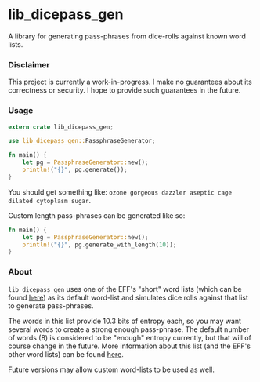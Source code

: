 # lib_dicepass_gen

A library for generating pass-phrases from dice-rolls against known word lists.

### Disclaimer
This project is currently a work-in-progress.  I make no guarantees about its correctness or security.  I hope to
provide such guarantees in the future.

### Usage
```rust
extern crate lib_dicepass_gen;

use lib_dicepass_gen::PassphraseGenerator;

fn main() {
    let pg = PassphraseGenerator::new();
    println!("{}", pg.generate());
}
```
You should get something like: `ozone gorgeous dazzler aseptic cage dilated cytoplasm sugar`.

Custom length pass-phrases can be generated like so:
```rust
fn main() {
    let pg = PassphraseGenerator::new();
    println!("{}", pg.generate_with_length(10));
}
```

### About
`lib_dicepass_gen` uses one of the EFF's "short" word lists (which can be found
[here](https://www.eff.org/files/2016/09/08/eff_short_wordlist_2_0.txt)) as its default word-list and simulates dice
rolls against that list to generate pass-phrases.

The words in this list provide 10.3 bits of entropy each, so you may want several words to create a strong enough
pass-phrase.  The default number of words (8) is considered to be "enough" entropy currently, but that will of course
change in the future.  More information about this list (and the EFF's other word lists) can be found
[here](https://www.eff.org/deeplinks/2016/07/new-wordlists-random-passphrases).

Future versions may allow custom word-lists to be used as well.

